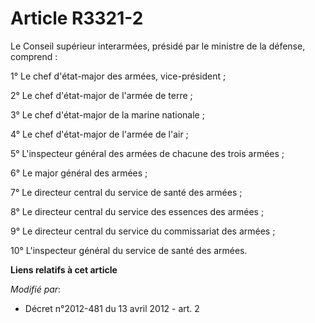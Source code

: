# Article R3321-2

Le Conseil supérieur interarmées, présidé par le ministre de la défense, comprend :

1° Le chef d'état-major des armées, vice-président ;

2° Le chef d'état-major de l'armée de terre ;

3° Le chef d'état-major de la marine nationale ;

4° Le chef d'état-major de l'armée de l'air ;

5° L'inspecteur général des armées de chacune des trois armées ;

6° Le major général des armées ;

7° Le directeur central du service de santé des armées ;

8° Le directeur central du service des essences des armées ;

9° Le directeur central du service du commissariat des armées ;

10° L'inspecteur général du service de santé des armées.

**Liens relatifs à cet article**

_Modifié par_:

  - Décret n°2012-481 du 13 avril 2012 - art. 2

